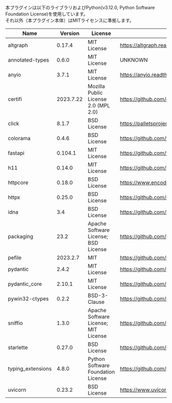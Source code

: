 本プラグインは以下のライブラリおよびPython(v3.12.0, Python Software Foundation License)を使用しています。  
それ以外（本プラグイン本体）はMITライセンスに準拠します。

| Name                      | Version   | License                                                        | URL                                                        |
|---------------------------|-----------|----------------------------------------------------------------|------------------------------------------------------------|
| altgraph                  | 0.17.4    | MIT License                                                    | https://altgraph.readthedocs.io                            |
| annotated-types           | 0.6.0     | MIT License                                                    | UNKNOWN                                                    |
| anyio                     | 3.7.1     | MIT License                                                    | https://anyio.readthedocs.io/en/stable/versionhistory.html |
| certifi                   | 2023.7.22 | Mozilla Public License 2.0 (MPL 2.0)                           | https://github.com/certifi/python-certifi                  |
| click                     | 8.1.7     | BSD License                                                    | https://palletsprojects.com/p/click/                       |
| colorama                  | 0.4.6     | BSD License                                                    | https://github.com/tartley/colorama                        |
| fastapi                   | 0.104.1   | MIT License                                                    | https://github.com/tiangolo/fastapi                        |
| h11                       | 0.14.0    | MIT License                                                    | https://github.com/python-hyper/h11                        |
| httpcore                  | 0.18.0    | BSD License                                                    | https://www.encode.io/httpcore/                            |
| httpx                     | 0.25.0    | BSD License                                                    | https://github.com/encode/httpx                            |
| idna                      | 3.4       | BSD License                                                    | https://github.com/kjd/idna                                |
| packaging                 | 23.2      | Apache Software License; BSD License                           | https://github.com/pypa/packaging                          |
| pefile                    | 2023.2.7  | MIT                                                            | https://github.com/erocarrera/pefile                       |
| pydantic                  | 2.4.2     | MIT License                                                    | https://github.com/pydantic/pydantic                       |
| pydantic_core             | 2.10.1    | MIT License                                                    | https://github.com/pydantic/pydantic-core                  |
| pywin32-ctypes            | 0.2.2     | BSD-3-Clause                                                   | https://github.com/enthought/pywin32-ctypes                |
| sniffio                   | 1.3.0     | Apache Software License; MIT License                           | https://github.com/python-trio/sniffio                     |
| starlette                 | 0.27.0    | BSD License                                                    | https://github.com/encode/starlette                        |
| typing_extensions         | 4.8.0     | Python Software Foundation License                             | https://github.com/python/typing_extensions                |
| uvicorn                   | 0.23.2    | BSD License                                                    | https://www.uvicorn.org/                                   |
